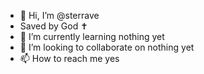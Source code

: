 - 👋 Hi, I’m @sterrave
- Saved by God ✝️ 
- 🌱 I’m currently learning nothing yet
- 💞️ I’m looking to collaborate on nothing yet
- 📫 How to reach me yes

<!---
sterrave/sterrave is a ✨ special ✨ repository because its `README.md` (this file) appears on your GitHub profile.
You can click the Preview link to take a look at your changes.
--->
